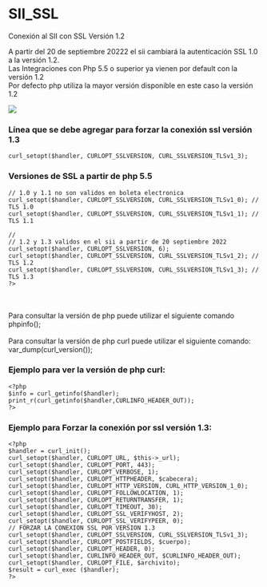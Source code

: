 # SII_SSL
Conexión al SII con SSL Versión 1.2

A partir del 20 de septiembre 20222 el sii cambiará la autenticación SSL 1.0 a la versión 1.2.
<br>Las Integraciones con Php 5.5 o superior ya vienen por default con la versión 1.2
<br>Por defecto php utiliza la mayor versión disponible en este caso la versión 1.2

<img src="https://www.factronica.cl/blog/img/blog_9.png">

<h3>Línea que se debe agregar para forzar la conexión ssl versión 1.3</h3>

```
curl_setopt($handler, CURLOPT_SSLVERSION, CURL_SSLVERSION_TLSv1_3);
```

<h3>Versiones de SSL a partir de php 5.5</h3>

```
// 1.0 y 1.1 no son validos en boleta electronica
curl_setopt($handler, CURLOPT_SSLVERSION, CURL_SSLVERSION_TLSv1_0); // TLS 1.0
curl_setopt($handler, CURLOPT_SSLVERSION, CURL_SSLVERSION_TLSv1_1); // TLS 1.1

//
// 1.2 y 1.3 validos en el sii a partir de 20 septiembre 2022
curl_setopt($handler, CURLOPT_SSLVERSION, 6); 
curl_setopt($handler, CURLOPT_SSLVERSION, CURL_SSLVERSION_TLSv1_2); // TLS 1.2 
curl_setopt($handler, CURLOPT_SSLVERSION, CURL_SSLVERSION_TLSv1_3); // TLS 1.3 
?>
```

<br>
<br>Para consultar la versión de php puede utilizar el siguiente comando
<br>phpinfo();
<br>
<br>Para consultar la versión de php curl puede utilizar el siguiente comando:
<br>var_dump(curl_version());
<br>

<h3>Ejemplo para ver la versión de php curl:</h3>

```
<?php
$info = curl_getinfo($handler);
print_r(curl_getinfo($handler,CURLINFO_HEADER_OUT)); 
?>
```

<h3>Ejemplo para Forzar la conexión por ssl versión 1.3:</h3>

```
<?php
$handler = curl_init();
curl_setopt($handler, CURLOPT_URL, $this->_url);
curl_setopt($handler, CURLOPT_PORT, 443);
curl_setopt($handler, CURLOPT_VERBOSE, 1);
curl_setopt($handler, CURLOPT_HTTPHEADER, $cabecera);
curl_setopt($handler, CURLOPT_HTTP_VERSION, CURL_HTTP_VERSION_1_0);
curl_setopt($handler, CURLOPT_FOLLOWLOCATION, 1);
curl_setopt($handler, CURLOPT_RETURNTRANSFER, 1);
curl_setopt($handler, CURLOPT_TIMEOUT, 30);
curl_setopt($handler, CURLOPT_SSL_VERIFYHOST, 2);
curl_setopt($handler, CURLOPT_SSL_VERIFYPEER, 0);
// FORZAR LA CONEXION SSL POR VERSION 1.3
curl_setopt($handler, CURLOPT_SSLVERSION, CURL_SSLVERSION_TLSv1_3); 
curl_setopt($handler, CURLOPT_POSTFIELDS, $cuerpo);
curl_setopt($handler, CURLOPT_HEADER, 0);
curl_setopt($handler, CURLINFO_HEADER_OUT, $CURLINFO_HEADER_OUT);
curl_setopt($handler, CURLOPT_FILE, $archivito);
$result = curl_exec ($handler);
?>
```

